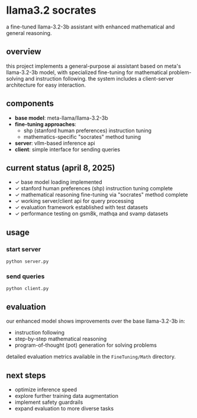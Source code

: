 # llama3.2 socrates

a fine-tuned llama-3.2-3b assistant with enhanced mathematical and general reasoning.

## overview

this project implements a general-purpose ai assistant based on meta's llama-3.2-3b model, with specialized fine-tuning for mathematical problem-solving and instruction following. the system includes a client-server architecture for easy interaction.

## components

- **base model**: meta-llama/llama-3.2-3b
- **fine-tuning approaches**: 
  - shp (stanford human preferences) instruction tuning
  - mathematics-specific "socrates" method tuning
- **server**: vllm-based inference api
- **client**: simple interface for sending queries

## current status (april 8, 2025)

- ✓ base model loading implemented
- ✓ stanford human preferences (shp) instruction tuning complete
- ✓ mathematical reasoning fine-tuning via "socrates" method complete
- ✓ working server/client api for query processing
- ✓ evaluation framework established with test datasets
- ✓ performance testing on gsm8k, mathqa and svamp datasets

## usage

### start server
```
python server.py
```

### send queries
```
python client.py
```

## evaluation

our enhanced model shows improvements over the base llama-3.2-3b in:
- instruction following
- step-by-step mathematical reasoning
- program-of-thought (pot) generation for solving problems

detailed evaluation metrics available in the `FineTuning/Math` directory.

## next steps

- optimize inference speed
- explore further training data augmentation
- implement safety guardrails
- expand evaluation to more diverse tasks 